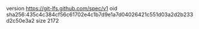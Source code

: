 version https://git-lfs.github.com/spec/v1
oid sha256:435c4c384cf56c61702e4c1b7d9e1a7d04026421c551d03a2d2b233d2c50e3a2
size 2172

